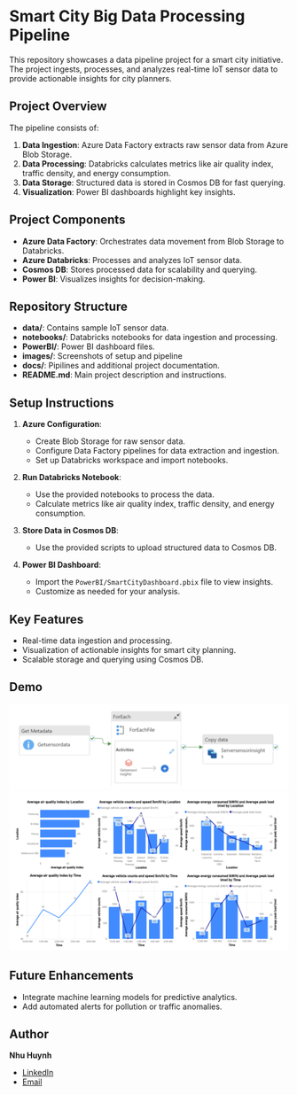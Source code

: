 # Smart City Big Data Processing Pipeline

This repository showcases a data pipeline project for a smart city initiative. The project ingests, processes, and analyzes real-time IoT sensor data to provide actionable insights for city planners.

## Project Overview
The pipeline consists of:
1. **Data Ingestion**: Azure Data Factory extracts raw sensor data from Azure Blob Storage.
2. **Data Processing**: Databricks calculates metrics like air quality index, traffic density, and energy consumption.
3. **Data Storage**: Structured data is stored in Cosmos DB for fast querying.
4. **Visualization**: Power BI dashboards highlight key insights.

## Project Components
- **Azure Data Factory**: Orchestrates data movement from Blob Storage to Databricks.
- **Azure Databricks**: Processes and analyzes IoT sensor data.
- **Cosmos DB**: Stores processed data for scalability and querying.
- **Power BI**: Visualizes insights for decision-making.

## Repository Structure

- **data/**: Contains sample IoT sensor data.
- **notebooks/**: Databricks notebooks for data ingestion and processing.
- **PowerBI/**: Power BI dashboard files.
- **images/**: Screenshots of setup and pipeline
- **docs/**: Pipilines and additional project documentation.
- **README.md**: Main project description and instructions.

## Setup Instructions
1. **Azure Configuration**:
   - Create Blob Storage for raw sensor data.
   - Configure Data Factory pipelines for data extraction and ingestion.
   - Set up Databricks workspace and import notebooks.

2. **Run Databricks Notebook**:
   - Use the provided notebooks to process the data.
   - Calculate metrics like air quality index, traffic density, and energy consumption.

3. **Store Data in Cosmos DB**:
   - Use the provided scripts to upload structured data to Cosmos DB.

4. **Power BI Dashboard**:
   - Import the `PowerBI/SmartCityDashboard.pbix` file to view insights.
   - Customize as needed for your analysis.

## Key Features
- Real-time data ingestion and processing.
- Visualization of actionable insights for smart city planning.
- Scalable storage and querying using Cosmos DB.

## Demo
![Pipeline Workflow](images/pipeline_workflow.png)
![Power BI Dashboard](images/powerbi_dashboard.png)

## Future Enhancements
- Integrate machine learning models for predictive analytics.
- Add automated alerts for pollution or traffic anomalies.

## Author
**Nhu Huynh**  
- [LinkedIn](https://www.linkedin.com/in/nhuhuynhh/)  
- [Email](mailto:nhuthituyet.huynh@gmail.com)


